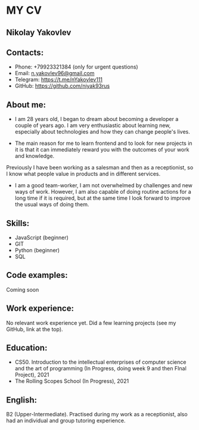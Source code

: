 # MY CV 
## **Nikolay Yakovlev**
## **Contacts:**
- Phone: +79923321384 (only for urgent questions)
- Email: n.yakovlev96@gmail.com
- Telegram: https://t.me/nYakovlev111
- GitHub: https://github.com/niyak93rus
## **About me:** 
* I am 28 years old, I began to dream about becoming a developer a couple of years ago. I am very enthusiastic about learning new, especially about technologies and how they can change people's lives.   

* The main reason for me to learn frontend and to look for new projects in it is that it can immediately reward you with the outcomes of your work and knowledge.   

Previously I have been working as a salesman and then as a receptionist, so I know what people value in products and in different services.   

* I am a good team-worker, I am not overwhelmed by challenges and new ways of work. However, I am also capable of doing routine actions for a long time if it is required, but at the same time I look forward to improve the usual ways of doing them.  
## **Skills:** 
- JavaScript (beginner)
- GIT
- Python (beginner)
- SQL
## **Code examples:** 
Coming soon
## **Work experience:** 
No relevant work experience yet. Did a few learning projects (see my GitHub, link at the top).
## **Education:**
- CS50. Introduction to the intellectual enterprises of computer science and the art of programming (In Progress, doing week 9 and then FInal Project), 2021
- The Rolling Scopes School (In Progress), 2021
## **English:** 
B2 (Upper-Intermediate). Practised during my work as a receptionist, also had an individual and group tutoring experience.